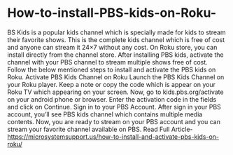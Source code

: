 # How-to-install-PBS-kids-on-Roku-
BS Kids is a popular kids channel which is specially made for kids to stream their favorite shows. This is the complete kids channel which is free of cost and anyone can stream it 24×7 without any cost. On Roku store, you can install directly from the channel store. After installing PBS kids, activate the channel with your PBS channel to stream multiple shows free of cost. Follow the below mentioned steps to install and activate the PBS kids on Roku. Activate PBS Kids Channel on Roku Launch the PBS Kids Channel on your Roku player. Keep a note or copy the code which is appear on your Roku TV which appearing on your screen.  Now, go to kids.pbs.org/activate on your android phone or browser. Enter the activation code in the fields and click on Continue. Sign in to your PBS Account. After sign in your PBS account, you’ll see PBS  kids channel which contains multiple media contents. Now, you are ready to stream on your PBS account and you can stream your favorite channel available on PBS. Read Full Article-https://microsystemsupport.us/how-to-install-and-activate-pbs-kids-on-roku/
